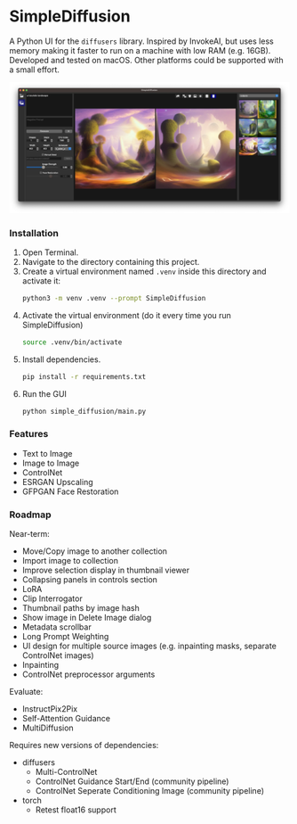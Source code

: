 # SimpleDiffusion

A Python UI for the `diffusers` library.  Inspired by InvokeAI, but uses less memory making it faster to run on a machine with low RAM (e.g. 16GB).  Developed and tested on macOS.  Other platforms could be supported with a small effort.

![Screenshot](docs/screenshot.webp)

### Installation

1. Open Terminal.
2. Navigate to the directory containing this project.
3. Create a virtual environment named `.venv` inside this directory and activate it:
    ```sh
    python3 -m venv .venv --prompt SimpleDiffusion
    ```
4. Activate the virtual environment (do it every time you run SimpleDiffusion)
    ```sh
    source .venv/bin/activate
    ```
5. Install dependencies.
    ```sh
    pip install -r requirements.txt
    ```
6. Run the GUI
    ```sh
    python simple_diffusion/main.py
    ```

### Features

- Text to Image
- Image to Image
- ControlNet
- ESRGAN Upscaling
- GFPGAN Face Restoration

### Roadmap

Near-term:
- Move/Copy image to another collection
- Import image to collection
- Improve selection display in thumbnail viewer
- Collapsing panels in controls section
- LoRA
- Clip Interrogator
- Thumbnail paths by image hash 
- Show image in Delete Image dialog
- Metadata scrollbar
- Long Prompt Weighting
- UI design for multiple source images (e.g. inpainting masks, separate ControlNet images)
- Inpainting
- ControlNet preprocessor arguments

Evaluate:
- InstructPix2Pix
- Self-Attention Guidance
- MultiDiffusion

Requires new versions of dependencies:
- diffusers
  - Multi-ControlNet
  - ControlNet Guidance Start/End (community pipeline)
  - ControlNet Seperate Conditioning Image (community pipeline)
- torch
  - Retest float16 support
